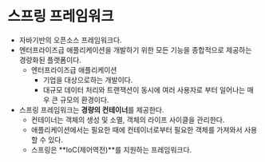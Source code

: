 # 스프링 프레임워크
- 자바기반의 오픈소스 프레임워크다.
- 엔터프라이즈급 애플리케이션을 개발하기 위한 모든 기능을 종합적으로 제공하는 경량화된 플랫폼이다.
  - 엔터프라이즈급 애플리케이션
    - 기업을 대상으로하는 개발이다.
    - 대규모 데이터 처리와 트랜잭션이 동시에 여러 사용자로 부터 일어나는 매우 큰 규모의 환경이다.
- 스프링 프레임워크는 **경량의 컨테이너**를 제공한다.
  - 컨테이너는 객체의 생성 및 소멸, 객체의 라이프 사이클을 관리한다.
  - 애플리케이션에서는 필요한 때에 컨테이너로부터 필요한 객체를 가져와서 사용할 수 있다.
  - 스프링은 **IoC(제어역전)**를 지원하는 프레임워크다.
 
